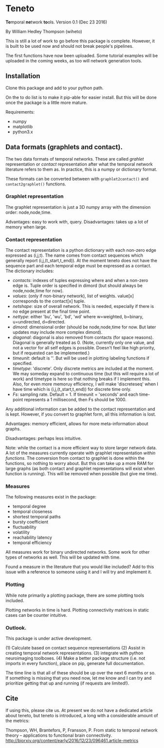 # Teneto

**Te**mporal **ne**twork **to**ols. Version 0.1 (Dec 23 2016)

By William Hedley Thompson (wiheto)

This is still a lot of work to go before this package is complete. However, it is built to be used now and should not break people's pipelines. 

The first functions have now been uploaded. Some tutorial examples will be uploaded in the coming weeks, as too will network generation tools. 

## Installation

Clone this package and add to your python path.

On the to do list is to make it pip-able for easier install. But this will be done once the package is a little more mature.  

Requirements:

- numpy
- matplotlib
- python3.x

## Data formats (graphlets and contact).

The two data formats of temporal networks. These are called *grahlet* representation or *contact* representation after what the temporal network literature refers to them as. In practice, this is a numpy or dictionary format.

These formats can be converted between with `graphlet2contact()` and `contact2graphlet()` functions.

### Graphlet representation

The graphlet representation is just a 3D numpy array with the dimension order: node,node,time.

Advantages: easy to work with, query. Disadvantages: takes up a lot of memory when large.

### Contact representation

The contact representation is a python dictionary with each non-zero edge expressed as (i,j,t). The name comes from contact sequences which generally report (i,j,(t_start,t_end)). At the moment teneto does not have the sequence part and each temporal edge must be expressed as a contact. The dictionary includes:

- *contacts*: indexes of tuples expressing where and when a non-zero edge is. Tuple order is specified in dimord (but should always be node,node,time for now).
- *values*: (only if non-binary network), list of weights. value[x] corresponds to the contact[x] tuple.
- *netshape*: size of overall network. This is needed, especially if there is no edge present at the final time point.
- *nettype*: either 'bu', 'wu', 'bd', 'wd' where w=weighted, b=binary, u=undirected, d=directed.
-  *dimord*: dimensional order (should be node,node,time for now. But later updates may include more complex dimord).  
- *diagonal*: diagonal is also removed from contacts (for space reasons). Diagonal is generally treated as 0. (Note, currently only one value, and not a vector for all self edges is possible. Doesn't feel like high priority, but if requested can be implemented.)
- *timeunit*: default is ''. But will be used in plotting labeling functions if specified.
- *timetype*: 'discrete'. Only discrete metrics are included at the moment. We may someday expand to continuous time (but this will require a lot of work) and timetype is here so that nothing breaks if I implement this. Also, for even more memoruy efficiency, I will make 'discreteseq' when I have time which is (i,j,(t_start,t_end)) for discrete time only.
- *Fs*: sampling rate. Default = 1. If timeunit = 'seconds' and each time-point represents a 1 millisecond, then Fs should be 1000.  

Any additional information can be added to the contact representation and is kept. However, if you convert to graphlet form, all this information is lost.

Advantages: memory efficient, allows for more meta-information about graphs.

Disadvantages: perhaps less intuitive.  

Note: while the contact  is a more efficient way to store larger network data. A lot of the measures currently operate with graphlet representation *within functions*. The conversion from contact to graphlet is done within the functions, so nothing to worry about. But this can take up a more RAM for large graphs (as both contact and graphlet representations will exist when function is running). This will be removed when possible (but give me time).

### Measures

The following measures exist in the package:

- temporal degree
- temporal closeness
- shortest temporal paths
- bursty coefficient
- fluctuability  
- volatility
- reachability latency
- temporal efficiency

All measures work for binary undirected networks. Some work for other types of networks as well. This will be updated with time.

Found a measure in the literature that you would like included? Add to this issue with a reference to someone using it and I will try and implement it.

### Plotting

While note primarily a plotting package, there are some plotting tools included.

Plotting networks in time is hard. Plotting connectivity matrices in static cases can be counter intuitive.

### Outlook.

This package is under active development.

(1) Calculate based on contact sequence representations
(2) Assist in creating temporal network representations.
(3) integrate with python neuroimaging toolboxes.
(4) Make a better package structure (i.e. not imports in every function), place on pip, generate full documentation.

The time line is that all of these should be up over the next 6 months or so. If something is missing that you need now, let me know and I can try and prioritize getting that up and running (if requests are limited!).


## Cite

If using this, please cite us. At present we do not have a dedicated article about teneto, but teneto is introduced, a long with a considerable amount of the metrics:

Thompson, WH, Brantefors, P, Fransson, P. From static to temporal network theory – applications to functional brain connectivity. http://biorxiv.org/content/early/2016/12/23/096461.article-metrics
